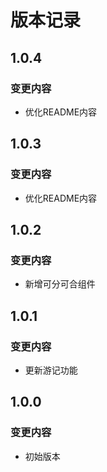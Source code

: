 # 版本记录

## 1.0.4
### 变更内容
- 优化README内容

## 1.0.3
### 变更内容
- 优化README内容

## 1.0.2
### 变更内容
- 新增可分可合组件

## 1.0.1
### 变更内容
- 更新游记功能

## 1.0.0
### 变更内容
- 初始版本
